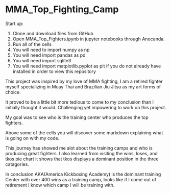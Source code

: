 # MMA_Top_Fighting_Camp

Start up:

1. Clone and download files from GitHub
2. Open MMA_Top_Fighters.ipynb in jupyter notebooks through Anocanda.
3. Run all of the cells
4. You will need to import numpy as np
5. You will need import pandas as pd
6. You will need import sqlite3
7. You will need import matplotlib.pyplot as plt if you do not already have installed in order to view this repository


This project was inspired by my love of MMA fighting, I am a retired fighter myself specializing in Muay Thai and Brazilian Jiu Jitsu as my art forms of choice.

It proved to be a little bit more tedious to come to my conclusion than I initially thought it would. Challenging yet impowering to work on this project. 

My goal was to see who is the training center who produces the top fighters. 

Above some of the cells you will discover some markdown explaining what is going on with my code. 

This journey has showed me alot about the training camps and who is producing great fighters. I also learned from visiting the  wins, loses, and tkos pie chart it shows that tkos displays a dominant position in the three catagories.

In conclusion AKA(America Kickboxing Academy) is the dominant training Center with over 400 wins as a training camp, looks like if I come out of retirement I know which camp I will be training with. 
